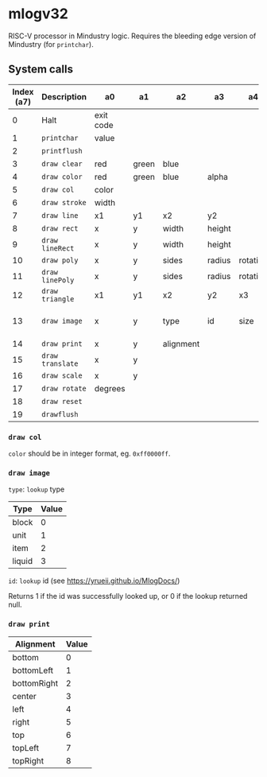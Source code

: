 # mlogv32

RISC-V processor in Mindustry logic. Requires the bleeding edge version of Mindustry (for `printchar`).

## System calls

| Index (a7) | Description      | a0        | a1    | a2        | a3     | a4       | a5       | a6  | Return (a0)             |
| ---------- | ---------------- | --------- | ----- | --------- | ------ | -------- | -------- | --- | ----------------------- |
| 0          | Halt             | exit code |       |           |        |          |          |     |                         |
| 1          | `printchar`      | value     |       |           |        |          |          |     |                         |
| 2          | `printflush`     |           |       |           |        |          |          |     |                         |
| 3          | `draw clear`     | red       | green | blue      |        |          |          |     |                         |
| 4          | `draw color`     | red       | green | blue      | alpha  |          |          |     |                         |
| 5          | `draw col`       | color     |       |           |        |          |          |     |                         |
| 6          | `draw stroke`    | width     |       |           |        |          |          |     |                         |
| 7          | `draw line`      | x1        | y1    | x2        | y2     |          |          |     |                         |
| 8          | `draw rect`      | x         | y     | width     | height |          |          |     |                         |
| 9          | `draw lineRect`  | x         | y     | width     | height |          |          |     |                         |
| 10         | `draw poly`      | x         | y     | sides     | radius | rotation |          |     |                         |
| 11         | `draw linePoly`  | x         | y     | sides     | radius | rotation |          |     |                         |
| 12         | `draw triangle`  | x1        | y1    | x2        | y2     | x3       | y3       |     |                         |
| 13         | `draw image`     | x         | y     | type      | id     | size     | rotation |     | lookup success (1 or 0) |
| 14         | `draw print`     | x         | y     | alignment |        |          |          |     |                         |
| 15         | `draw translate` | x         | y     |           |        |          |          |     |                         |
| 16         | `draw scale`     | x         | y     |           |        |          |          |     |                         |
| 17         | `draw rotate`    | degrees   |       |           |        |          |          |     |                         |
| 18         | `draw reset`     |           |       |           |        |          |          |     |                         |
| 19         | `drawflush`      |           |       |           |        |          |          |     |                         |

### `draw col`

`color` should be in integer format, eg. `0xff0000ff`.

### `draw image`

`type`: `lookup` type

| Type   | Value |
| ------ | ----- |
| block  | 0     |
| unit   | 1     |
| item   | 2     |
| liquid | 3     |

`id`: `lookup` id (see https://yrueii.github.io/MlogDocs/)

Returns 1 if the id was successfully looked up, or 0 if the lookup returned null.

### `draw print`

| Alignment   | Value |
| ----------- | ----- |
| bottom      | 0     |
| bottomLeft  | 1     |
| bottomRight | 2     |
| center      | 3     |
| left        | 4     |
| right       | 5     |
| top         | 6     |
| topLeft     | 7     |
| topRight    | 8     |
